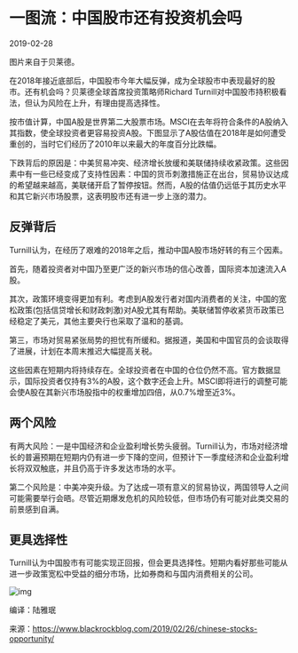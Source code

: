 # 一图流：中国股市还有投资机会吗

2019-02-28

图片来自于贝莱德。

在2018年接近底部后，中国股市今年大幅反弹，成为全球股市中表现最好的股市。还有机会吗？贝莱德全球首席投资策略师Richard Turnill对中国股市持积极看法，但认为风险在上升，有理由提高选择性。

按市值计算，中国A股是世界第二大股票市场。MSCI在去年将符合条件的A股纳入其指数，使全球投资者更容易投资A股。下图显示了A股估值在2018年是如何遭受重创的，当时它们经历了2010年以来最大的年度百分比跌幅。

下跌背后的原因是：中美贸易冲突、经济增长放缓和美联储持续收紧政策。这些因素中有一些已经变成了支持性因素：中国的货币刺激措施正在出台，贸易协议达成的希望越来越高，美联储开启了暂停按钮。然而，A股的估值仍远低于其历史水平和其它新兴市场股票，这表明股市还有进一步上涨的潜力。

## 反弹背后

Turnill认为，在经历了艰难的2018年之后，推动中国A股市场好转的有三个因素。

首先，随着投资者对中国乃至更广泛的新兴市场的信心改善，国际资本加速流入A股。

其次，政策环境变得更加有利。考虑到A股发行者对国内消费者的关注，中国的宽松政策(包括信贷增长和财政刺激)对A股尤其有帮助。美联储暂停收紧货币政策已经稳定了美元，其他主要央行也采取了温和的基调。

第三，市场对贸易紧张局势的担忧有所缓和。据报道，美国和中国官员的会谈取得了进展，计划在本周末推迟大幅提高关税。

这些因素在短期内将持续存在。全球投资者在中国的仓位仍然不高。官方数据显示，国际投资者仅持有3%的A股，这个数字还会上升。MSCI即将进行的调整可能会使A股在其新兴市场股指中的权重增加四倍，从0.7%增至近3%。

## 两个风险

有两大风险：一是中国经济和企业盈利增长势头疲弱。Turnill认为，市场对经济增长的普遍预期在短期内仍有进一步下降的空间，但预计下一季度经济和企业盈利增长将双双触底，并且仍高于许多发达市场的水平。

第二个风险是：中美冲突升级。为了达成一项有意义的贸易协议，两国领导人之间可能需要举行会晤。尽管近期爆发危机的风险较低，但市场仍有可能对此类交易的前景感到自满。

## 更具选择性

Turnill认为中国股市有可能实现正回报，但会更具选择性。短期内看好那些可能从进一步政策宽松中受益的细分市场，比如券商和与国内消费相关的公司。

![img](https://s3.amazonaws.com/blackrockblog.com/content/uploads/2019/02/194653_BIICOTW_022519_v2_blogsocial.png)

编译：陆雅珉

来源：https://www.blackrockblog.com/2019/02/26/chinese-stocks-opportunity/